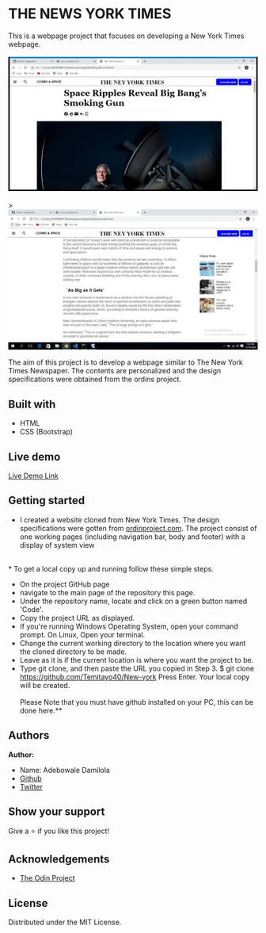 # THE NEWS YORK TIMES

This is a webpage project that focuses on developing a New York Times webpage.
<br><br><img src="./news.jpg"><br>
<br>><img src="./news2.jpg"><br>

The aim of this project is to develop a webpage similar to The New York Times Newspaper. The contents are personalized and the design specifications were obtained from the ordins project.

## Built with
  * HTML 
  * CSS (Bootstrap)

  

## Live demo
[Live Demo Link](https://rawcdn.githack.com/Temitayo40/New-york/95c9f1eb33ab4fb4577b9954b769f85c1488e3c3/index.html)

## Getting started
* I created a website cloned from New York Times. The design specifications were gotten from [ordinproject.com](https://www.ordinsproject.com). The project consist of one working pages (including navigation bar, body and footer) with a display of system view
<br>
 * To get a local copy up and running follow these simple steps.

 * On the project GitHub page
 * navigate to the main page of the repository this page.
 * Under the repository name, locate and click on a green button named 'Code'.
 * Copy the project URL as displayed.
 * If you're running Windows Operating System, open your command prompt. On Linux,
   Open your terminal.
* Change the current working directory to the location where you want the cloned directory to be made. 
* Leave as it is if the current location is where you want the project to be.
* Type git clone, and then paste the URL you copied in Step 3.
$ git clone https://github.com/Temitayo40/New-york
Press Enter. Your local copy will be created.
<br><br>
Please Note that you must have github installed on your PC, this can be done here.**

## Authors
 **Author:**
 * Name: Adebowale Damilola
 * [Github](https://github.com/Temitayo40/)
 * [Twitter](https://twitter.com/Adebowa30361993)


## Show your support
Give a :star: if you like this project!

## Acknowledgements

  * [The Odin Project](https://www.theodinproject.com/courses/html5-and-css3/lessons/embedding-images-and-video#introduction)
 

## License
 Distributed under the MIT License.